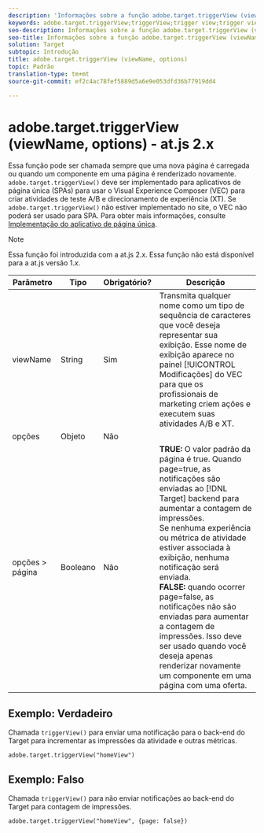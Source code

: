 ```yaml
---
description: 'Informações sobre a função adobe.target.triggerView (viewName, options) para at.js. '
keywords: adobe.target.triggerView;triggerView;trigger view;trigger view;at.js;funções;função;viewName;viewname;view name
seo-description: Informações sobre a função adobe.target.triggerView (viewName, options) da biblioteca at.js de JavaScript do Adobe Target.
seo-title: Informações sobre a função adobe.target.triggerView (viewName, options) da biblioteca at.js de JavaScript do Adobe Target.
solution: Target
subtopic: Introdução
title: adobe.target.triggerView (viewName, options)
topic: Padrão
translation-type: tm+mt
source-git-commit: ef2c4ac78fef5889d5a6e9e053dfd36b77919dd4

---
```



# adobe.target.triggerView (viewName, options) - at.js 2.x

Essa função pode ser chamada sempre que uma nova página é carregada ou quando um componente em uma página é renderizado novamente. `adobe.target.triggerView()` deve ser implementado para aplicativos de página única (SPAs) para usar o Visual Experience Composer (VEC) para criar atividades de teste A/B e direcionamento de experiência (XT). Se `adobe.target.triggerView()` não estiver implementado no site, o VEC não poderá ser usado para SPA. Para obter mais informações, consulte [Implementação do aplicativo de página única](/help/c-implementing-target/c-implementing-target-for-client-side-web/how-to-deployatjs/target-atjs-single-page-application.md).

>[!NOTE]
>
>Essa função foi introduzida com a at.js 2.x. Essa função não está disponível para a at.js versão 1.*x*.

| Parâmetro | Tipo | Obrigatório? | Descrição |
| --- | --- | --- | --- |
| viewName | String | Sim | Transmita qualquer nome como um tipo de sequência de caracteres que você deseja representar sua exibição. Esse nome de exibição aparece no painel [!UICONTROL Modificações] do VEC para que os profissionais de marketing criem ações e executem suas atividades A/B e XT. |
| opções | Objeto | Não |  |
| opções &gt; página | Booleano | Não | **TRUE:** O valor padrão da página é true. Quando page=true, as notificações são enviadas ao [!DNL Target] backend para aumentar a contagem de impressões.<br>Se nenhuma experiência ou métrica de atividade estiver associada à exibição, nenhuma notificação será enviada.<br>**FALSE:** quando ocorrer page=false, as notificações não são enviadas para aumentar a contagem de impressões. Isso deve ser usado quando você deseja apenas renderizar novamente um componente em uma página com uma oferta. |

## Exemplo: Verdadeiro

Chamada `triggerView()` para enviar uma notificação para o back-end do Target para incrementar as impressões da atividade e outras métricas.

```
adobe.target.triggerView("homeView")
```

## Exemplo: Falso

Chamada `triggerView()` para não enviar notificações ao back-end do Target para contagem de impressões.

```
adobe.target.triggerView("homeView", {page: false})
```
